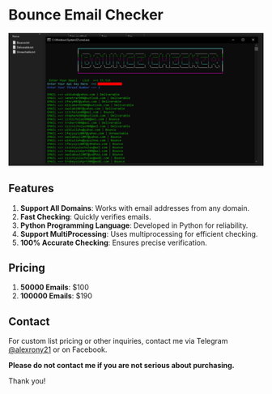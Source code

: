 # Bounce Email Checker

![Area Code Database](https://raw.githubusercontent.com/alexrony21/Bounce-Email-Checker/main/Bounce_Email_Checker.png)

## Features

1. **Support All Domains**: Works with email addresses from any domain.
2. **Fast Checking**: Quickly verifies emails.
3. **Python Programming Language**: Developed in Python for reliability.
4. **Support MultiProcessing**: Uses multiprocessing for efficient checking.
5. **100% Accurate Checking**: Ensures precise verification.

## Pricing

1. **50000 Emails**: $100
2. **100000 Emails**: $190

## Contact

For custom list pricing or other inquiries, contact me via Telegram [@alexrony21](https://t.me/alexrony21) or on Facebook.

**Please do not contact me if you are not serious about purchasing.**

Thank you!
